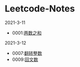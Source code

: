 # Leetcode-Notes
2021-3-11  
- 0001:[两数之和](https://github.com/Willbebest/Leetcode-Notes/blob/main/2021-3-11/leetcode0001.md)  

2021-3-12  
- 0007:[翻转整数](https://github.com/Willbebest/Leetcode-Notes/blob/main/2021-3-12/LeetCode0007.md)   
- 0009:[回文数](https://github.com/Willbebest/Leetcode-Notes/blob/main/2021-3-12/leetcode0009.md)   
